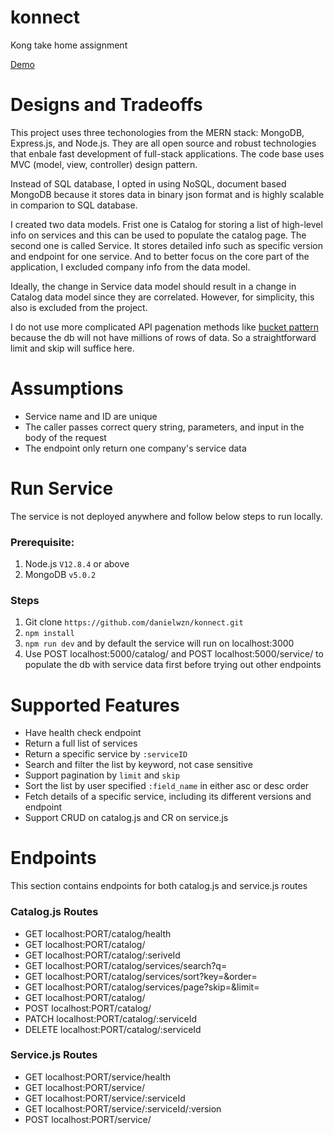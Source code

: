 # konnect
Kong take home assignment

[Demo](https://youtu.be/tIuvxtTes_0)

# Designs and Tradeoffs
This project uses three techonologies from the MERN stack: MongoDB, Express.js, and Node.js. They are all open source and robust technologies that enbale fast development of full-stack applications. The code base uses MVC (model, view, controller) design pattern. 

Instead of SQL database, I opted in using NoSQL, document based MongoDB because it stores data in binary json format and is highly scalable in comparion to SQL database.

I created two data models. Frist one is Catalog for storing a list of high-level info on services and this can be used to populate the catalog page. The second one is called Service. It stores detailed info such as specific version and endpoint for one service. And to better focus on the core part of the application, I excluded company info from the data model. 

Ideally, the change in Service data model should result in a change in Catalog data model since they are correlated. However, for simplicity, this also is excluded from the project.

I do not use more complicated API pagenation methods like [bucket pattern](https://www.mongodb.com/blog/post/paging-with-the-bucket-pattern--part-1) because the db will not have millions of rows of data. So a straightforward limit and skip will suffice here.


# Assumptions
* Service name and ID are unique
* The caller passes correct query string, parameters, and input in the body of the request
* The endpoint only return one company's service data

# Run Service
The service is not deployed anywhere and follow below steps to run locally.

### Prerequisite:
1. Node.js `V12.8.4` or above
2. MongoDB `v5.0.2`

### Steps
1. Git clone `https://github.com/danielwzn/konnect.git`
2. `npm install`
3. `npm run dev` and by default the service will run on localhost:3000
4. Use POST localhost:5000/catalog/ and POST localhost:5000/service/ to populate the db with service data first before trying out other endpoints

# Supported Features
* Have health check endpoint
* Return a full list of services 
* Return a specific service by `:serviceID`
* Search and filter the list by keyword, not case sensitive
* Support pagination by `limit` and `skip`
* Sort the list by user specified `:field_name` in either asc or desc order
* Fetch details of a specific service, including its different versions and endpoint
* Support CRUD on catalog.js and CR on service.js

# Endpoints
This section contains endpoints for both catalog.js and service.js routes

### Catalog.js Routes
* GET localhost:PORT/catalog/health
* GET localhost:PORT/catalog/
* GET localhost:PORT/catalog/:seriveId
* GET localhost:PORT/catalog/services/search?q=
* GET localhost:PORT/catalog/services/sort?key=&order=
* GET localhost:PORT/catalog/services/page?skip=&limit=
* GET localhost:PORT/catalog/
* POST localhost:PORT/catalog/
* PATCH localhost:PORT/catalog/:serviceId
* DELETE localhost:PORT/catalog/:serviceId

### Service.js Routes
* GET localhost:PORT/service/health
* GET localhost:PORT/service/
* GET localhost:PORT/service/:serviceId
* GET localhost:PORT/service/:serviceId/:version
* POST localhost:PORT/service/





